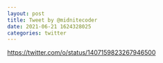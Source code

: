 ```yaml
--- 
layout: post 
title: Tweet by @midnitecoder 
date: 2021-06-21 1624328025 
categories: twitter 
--- 
```

https://twitter.com/o/status/1407159823267946500